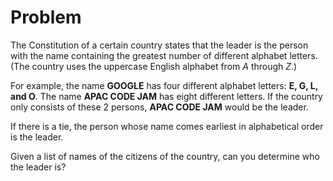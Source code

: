 # Problem

The Constitution of a certain country states that the leader is the person with the name containing the greatest number of different alphabet letters. (The country uses the uppercase English alphabet from $A$ through $Z$.)

For example, the name **GOOGLE** has four different alphabet letters: **E, G, L, and O**. The name **APAC CODE JAM** has eight different letters. If the country only consists of these 2 persons, **APAC CODE JAM** would be the leader.

If there is a tie, the person whose name comes earliest in alphabetical order is the leader.

Given a list of names of the citizens of the country, can you determine who the leader is?
